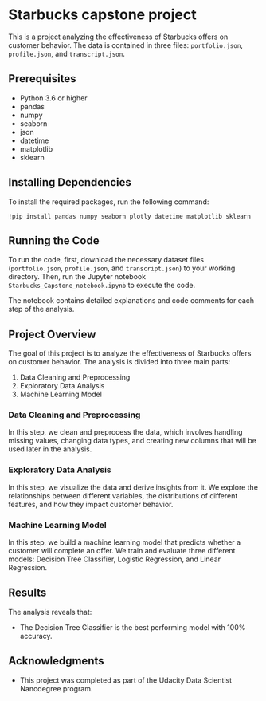 # Starbucks capstone project

This is a project analyzing the effectiveness of Starbucks offers on customer behavior. The data is contained in three files: `portfolio.json`, `profile.json`, and `transcript.json`. 

## Prerequisites
- Python 3.6 or higher
- pandas
- numpy
- seaborn
- json
- datetime
- matplotlib
- sklearn

## Installing Dependencies
To install the required packages, run the following command:
```
!pip install pandas numpy seaborn plotly datetime matplotlib sklearn
```

## Running the Code
To run the code, first, download the necessary dataset files (`portfolio.json`, `profile.json`, and `transcript.json`) to your working directory. Then, run the Jupyter notebook `Starbucks_Capstone_notebook.ipynb` to execute the code. 

The notebook contains detailed explanations and code comments for each step of the analysis.

## Project Overview
The goal of this project is to analyze the effectiveness of Starbucks offers on customer behavior. The analysis is divided into three main parts:

1. Data Cleaning and Preprocessing
2. Exploratory Data Analysis
3. Machine Learning Model

### Data Cleaning and Preprocessing
In this step, we clean and preprocess the data, which involves handling missing values, changing data types, and creating new columns that will be used later in the analysis.

### Exploratory Data Analysis
In this step, we visualize the data and derive insights from it. We explore the relationships between different variables, the distributions of different features, and how they impact customer behavior.

### Machine Learning Model
In this step, we build a machine learning model that predicts whether a customer will complete an offer. We train and evaluate three different models: Decision Tree Classifier, Logistic Regression, and Linear Regression.

## Results
The analysis reveals that:
- The Decision Tree Classifier is the best performing model with 100% accuracy.


## Acknowledgments
- This project was completed as part of the Udacity Data Scientist Nanodegree program.
